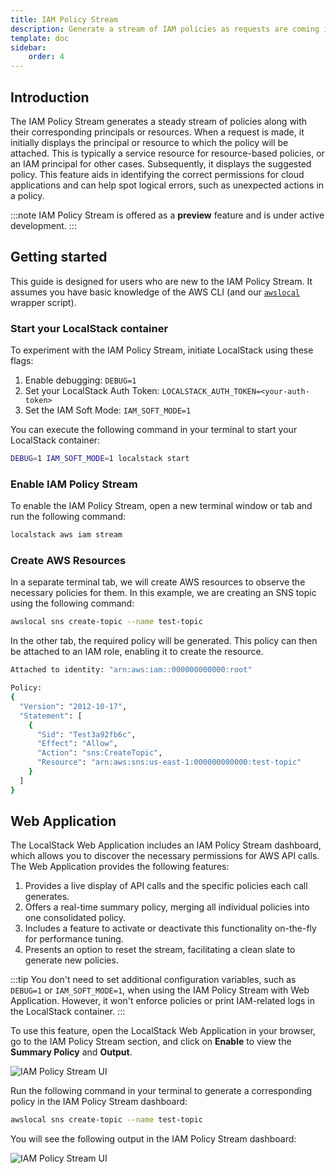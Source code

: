 ```yaml
---
title: IAM Policy Stream
description: Generate a stream of IAM policies as requests are coming into LocalStack using IAM Policy Stream.
template: doc
sidebar:
    order: 4
---
```


## Introduction

The IAM Policy Stream generates a steady stream of policies along with their corresponding principals or resources.
When a request is made, it initially displays the principal or resource to which the policy will be attached.
This is typically a service resource for resource-based policies, or an IAM principal for other cases.
Subsequently, it displays the suggested policy.
This feature aids in identifying the correct permissions for cloud applications and can help spot logical errors, such as unexpected actions in a policy.

:::note
IAM Policy Stream is offered as a **preview** feature and is under active development.
:::

## Getting started

This guide is designed for users who are new to the IAM Policy Stream.
It assumes you have basic knowledge of the AWS CLI (and our [`awslocal`](https://github.com/localstack/awscli-local) wrapper script).

### Start your LocalStack container

To experiment with the IAM Policy Stream, initiate LocalStack using these flags:

1. Enable debugging: `DEBUG=1`
2. Set your LocalStack Auth Token: `LOCALSTACK_AUTH_TOKEN=<your-auth-token>`
3. Set the IAM Soft Mode: `IAM_SOFT_MODE=1`

You can execute the following command in your terminal to start your LocalStack container:

```bash
DEBUG=1 IAM_SOFT_MODE=1 localstack start
```

### Enable IAM Policy Stream

To enable the IAM Policy Stream, open a new terminal window or tab and run the following command:

```bash
localstack aws iam stream
```

### Create AWS Resources

In a separate terminal tab, we will create AWS resources to observe the necessary policies for them.
In this example, we are creating an SNS topic using the following command:

```bash
awslocal sns create-topic --name test-topic
```

In the other tab, the required policy will be generated.
This policy can then be attached to an IAM role, enabling it to create the resource.

```bash showshowLineNumbers
Attached to identity: "arn:aws:iam::000000000000:root"

Policy:
{
  "Version": "2012-10-17",
  "Statement": [
    {
      "Sid": "Test3a92fb6c",
      "Effect": "Allow",
      "Action": "sns:CreateTopic",
      "Resource": "arn:aws:sns:us-east-1:000000000000:test-topic"
    }
  ]
}
```

## Web Application

The LocalStack Web Application includes an IAM Policy Stream dashboard, which allows you to discover the necessary permissions for AWS API calls.
The Web Application provides the following features:

1. Provides a live display of API calls and the specific policies each call generates.
2. Offers a real-time summary policy, merging all individual policies into one consolidated policy.
3. Includes a feature to activate or deactivate this functionality on-the-fly for performance tuning.
4. Presents an option to reset the stream, facilitating a clean slate to generate new policies.

:::tip
You don't need to set additional configuration variables, such as `DEBUG=1` or `IAM_SOFT_MODE=1`, when using the IAM Policy Stream with Web Application.
However, it won't enforce policies or print IAM-related logs in the LocalStack container.
:::

To use this feature, open the LocalStack Web Application in your browser, go to the IAM Policy Stream section, and click on **Enable** to view the **Summary Policy** and **Output**.

![IAM Policy Stream UI](/images/aws/live-policy-stream-enable.png)

Run the following command in your terminal to generate a corresponding policy in the IAM Policy Stream dashboard:

```bash
awslocal sns create-topic --name test-topic
```

You will see the following output in the IAM Policy Stream dashboard:

![IAM Policy Stream UI](/images/aws/policy-generate.png)